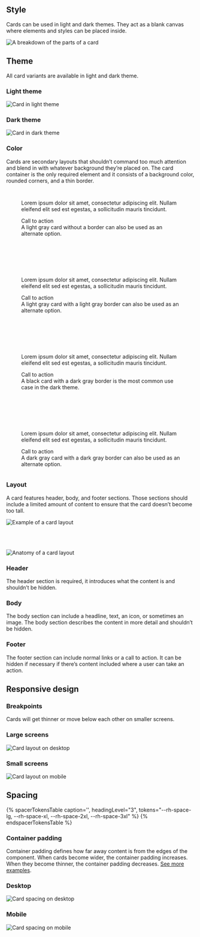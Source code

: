 <style>
  .grid {
    display: grid;
    grid-template-columns: 1fr;
    gap: var(--rh-space-4xl, 64px);
  }

  @container container (min-width: 567px) {
    .grid {
      grid-template-columns: 1fr 1fr;
    }
  }
</style>


## Style

Cards can be used in light and dark themes. They act as a blank canvas where
elements and styles can be placed inside.

<uxdot-example width-adjustment="600px">
  <img src="{{ '../card-style.svg' | url }}" alt="A breakdown of the parts of a card">
</uxdot-example>

## Theme
All card variants are available in light and dark theme.

### Light theme

<uxdot-example width-adjustment="784px">
  <img src="{{ '../card-theme-light.svg' | url }}" alt="Card in light theme">
</uxdot-example>

### Dark theme

<uxdot-example color-palette="darkest" width-adjustment="784px">
  <img src="{{ '../card-theme-dark.svg' | url }}" alt="Card in dark theme">
</uxdot-example>

### Color

Cards are secondary layouts that shouldn’t command too much attention and blend in with whatever background they’re placed on. The card container is the only required element and it consists of a background color, rounded corners, and a thin border.

<div class="grid">
  <figure>
    <uxdot-example no-border color-palette="light">
      <rh-card>
        <p>Lorem ipsum dolor sit amet, consectetur adipiscing elit. Nullam eleifend elit sed est egestas, a sollicitudin mauris tincidunt.</p>
        <rh-cta href="#">Call to action</rh-cta>
      </rh-card>
    </uxdot-example>
    <figcaption>
      A light gray card without a border can also be used as an alternate option.
    </figcaption>
  </figure>
  <figure>
    <uxdot-example no-border color-palette="light">
      <rh-card color-palette="lighter">
        <p>Lorem ipsum dolor sit amet, consectetur adipiscing elit. Nullam eleifend elit sed est egestas, a sollicitudin mauris tincidunt.</p>
        <rh-cta href="#">Call to action</rh-cta>
      </rh-card>
    </uxdot-example>
    <figcaption>
      A light gray card with a light gray border can also be used as an alternate option.
    </figcaption>
  </figure>
  <figure>
    <uxdot-example no-border color-palette="dark">
      <rh-card>
        <p>Lorem ipsum dolor sit amet, consectetur adipiscing elit. Nullam eleifend elit sed est egestas, a sollicitudin mauris tincidunt.</p>
        <rh-cta href="#">Call to action</rh-cta>
      </rh-card>
    </uxdot-example>
    <figcaption>
      A black card with a dark gray border is the most common use case in the dark theme.
    </figcaption>
  </figure>
  <figure>
    <uxdot-example no-border color-palette="dark">
      <rh-card color-palette="darker">
        <p>Lorem ipsum dolor sit amet, consectetur adipiscing elit. Nullam eleifend elit sed est egestas, a sollicitudin mauris tincidunt.</p>
        <rh-cta href="#">Call to action</rh-cta>
      </rh-card>
    </uxdot-example>
    <figcaption>
      A dark gray card with a dark gray border can also be used as an alternate option.
    </figcaption>
  </figure>
</div>

### Layout

A card features header, body, and footer sections. Those sections should
include a limited amount of content to ensure that the card doesn’t become too
tall.

<div class="grid">
  <uxdot-example width-adjustment="360px">
    <img src="{{ '../card-layout-1.svg' | url }}" alt="Example of a card layout">
  </uxdot-example>

  <uxdot-example width-adjustment="360px">
    <img src="{{ '../card-layout-2.svg' | url }}" alt="Anatomy of a card layout">
  </uxdot-example>

</div>

### Header

The header section is required, it introduces what the content is and
shouldn’t be hidden.

### Body

The body section can include a headline, text, an icon, or sometimes an image.
The body section describes the content in more detail and shouldn’t be hidden.

### Footer

The footer section can include normal links or a call to action. It can be
hidden if necessary if there’s content included where a user can take an
action.


## Responsive design

### Breakpoints

Cards will get thinner or move below each other on smaller screens.

### Large screens

<uxdot-example width-adjustment="784px" variant="full" no-border alignment="left">
  <img src="{{ '../card-layout-desktop.svg' | url }}" alt="Card layout on desktop">
</uxdot-example>

### Small screens

<uxdot-example width-adjustment="360px" variant="full" no-border alignment="left">
  <img src="{{ '../card-layout-mobile.svg' | url }}" alt="Card layout on mobile">
</uxdot-example>

## Spacing

<rh-table>
{% spacerTokensTable
   caption='',
   headingLevel="3",
   tokens="--rh-space-lg, --rh-space-xl, --rh-space-2xl, --rh-space-3xl" %}
{% endspacerTokensTable %}
</rh-table>

### Container padding

Container padding defines how far away content is from the edges of the
component. When cards become wider, the container padding increases. When they
become thinner, the container padding decreases. <a
href="https://xd.adobe.com/view/a337ad48-4c5a-4e75-aec1-cc0cfe52098d-f664/">See more examples</a>.

### Desktop

<uxdot-example width-adjustment="360px">
  <img src="{{ '../card-spacing-desktop.svg' | url }}" alt="Card spacing on desktop">
</uxdot-example>


### Mobile

<uxdot-example width-adjustment="360px">
  <img src="{{ '../card-spacing-mobile.svg' | url }}" alt="Card spacing on mobile">
</uxdot-example>
